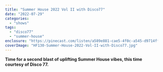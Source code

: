 ```yaml
---
title: "Summer House 2022 Vol II with Disco77"
date: "2022-07-29"
categories: 
  - "shows"
tags: 
  - "disco77"
  - "summer-house"
enclosure: "https://pinecast.com/listen/a589e881-cae5-4f0c-a545-d9714ff92770.mp3 169025026 audio/mpeg "
coverImage: "HF130-Summer-House-2022-Vol-II-with-Disco77.jpg"
---
```


**Time for a second blast of uplifting Summer House vibes, this time courtesy of Disco 77.**
